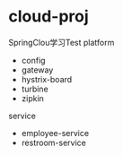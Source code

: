 # cloud-proj
SpringClou学习Test
platform
- config
- gateway
- hystrix-board
- turbine
- zipkin

service
- employee-service
- restroom-service
